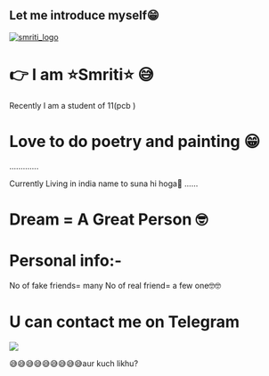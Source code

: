 ## Let me introduce myself😁

[![smriti_logo](https://telegra.ph/file/4c41ee23f57b357769270.jpg)](https://t.me/Be_youself_1)




# 👉 I am ⭐Smriti⭐ 😅

Recently I am  a student of 11(pcb )
 



# Love to do poetry and painting 😁
.............


Currently Living in india name to suna hi hoga🤩
......

# Dream = A Great Person 🤓


# Personal info:-
No of fake friends= many
No of real friend= a few one🤓🤓

# U can contact me on Telegram

<a href="https://t.me/Be_youself_1"><img src="https://img.shields.io/badge/Contact-Smriti%20contactsmriti-blue.svg?style=for-the-badge&logo=Telegram"></a>



😅😅😅😅😅😅😅😅😅aur kuch likhu?
